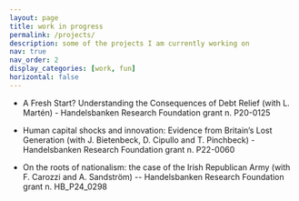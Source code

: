 ```yaml
---
layout: page
title: work in progress
permalink: /projects/
description: some of the projects I am currently working on
nav: true
nav_order: 2
display_categories: [work, fun]
horizontal: false
---
```



- A Fresh Start? Understanding the Consequences of Debt Relief (with L. Martén) - Handelsbanken Research Foundation grant n. P20-0125

- Human capital shocks and innovation: Evidence from Britain’s Lost Generation (with J. Bietenbeck, D. Cipullo and T. Pinchbeck) - Handelsbanken Research Foundation grant n. P22-0060

- On the roots of nationalism: the case of the Irish Republican Army (with F. Carozzi and A. Sandström) -- Handelsbanken Research Foundation grant n. HB_P24_0298
